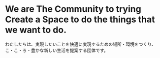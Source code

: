 # We are The Community to trying Create a Space to do the things that we want to do.
わたしたちは、実現したいことを快適に実現するための場所・環境をつくり、こ・こ・ろ・豊かな新しい生活を提案する団体です。

<!--
**pe-hu/pe-hu** is a ✨ _special_ ✨ repository because its `README.md` (this file) appears on your GitHub profile.

Here are some ideas to get you started:

- 🔭 I’m currently working on ...
- 🌱 I’m currently learning ...
- 👯 I’m looking to collaborate on ...
- 🤔 I’m looking for help with ...
- 💬 Ask me about ...
- 📫 How to reach me: ...
- 😄 Pronouns: ...
- ⚡ Fun fact: ...
-->

